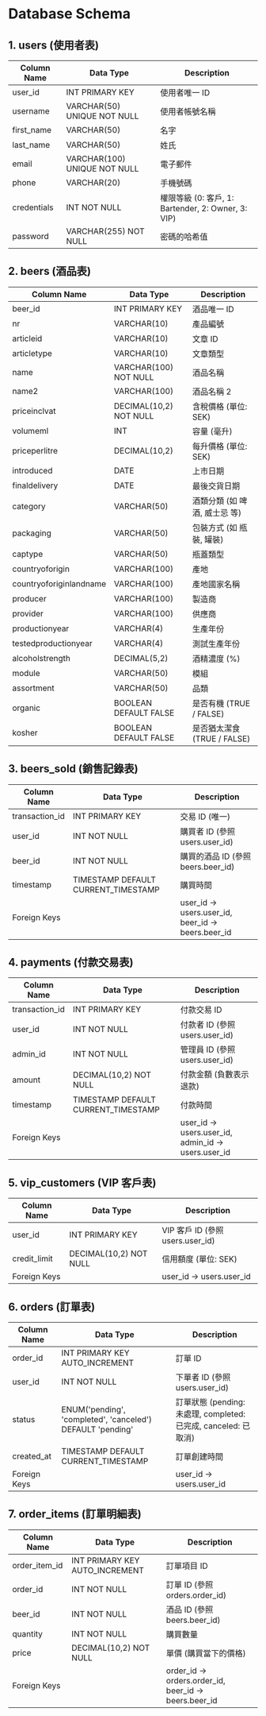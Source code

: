 # Database Schema

## 1. users (使用者表)

| Column Name    | Data Type              | Description              |
|----------------|------------------------|--------------------------|
| user_id        | INT PRIMARY KEY        | 使用者唯一 ID            |
| username       | VARCHAR(50) UNIQUE NOT NULL | 使用者帳號名稱      |
| first_name     | VARCHAR(50)            | 名字                     |
| last_name      | VARCHAR(50)            | 姓氏                     |
| email          | VARCHAR(100) UNIQUE NOT NULL | 電子郵件            |
| phone          | VARCHAR(20)            | 手機號碼                 |
| credentials    | INT NOT NULL           | 權限等級 (0: 客戶, 1: Bartender, 2: Owner, 3: VIP) |
| password  | VARCHAR(255) NOT NULL  | 密碼的哈希值             |

## 2. beers (酒品表)

| Column Name            | Data Type              | Description              |
|------------------------|------------------------|--------------------------|
| beer_id                | INT PRIMARY KEY        | 酒品唯一 ID              |
| nr                     | VARCHAR(10)            | 產品編號                 |
| articleid              | VARCHAR(10)            | 文章 ID                  |
| articletype            | VARCHAR(10)            | 文章類型                 |
| name                   | VARCHAR(100) NOT NULL  | 酒品名稱                 |
| name2                  | VARCHAR(100)           | 酒品名稱 2               |
| priceinclvat           | DECIMAL(10,2) NOT NULL | 含稅價格 (單位: SEK)     |
| volumeml               | INT                    | 容量 (毫升)              |
| priceperlitre          | DECIMAL(10,2)          | 每升價格 (單位: SEK)     |
| introduced             | DATE                   | 上市日期                 |
| finaldelivery          | DATE                   | 最後交貨日期             |
| category               | VARCHAR(50)            | 酒類分類 (如 啤酒, 威士忌 等) |
| packaging              | VARCHAR(50)            | 包裝方式 (如 瓶裝, 罐裝) |
| captype                | VARCHAR(50)            | 瓶蓋類型                 |
| countryoforigin        | VARCHAR(100)           | 產地                     |
| countryoforiginlandname| VARCHAR(100)           | 產地國家名稱             |
| producer               | VARCHAR(100)           | 製造商                   |
| provider               | VARCHAR(100)           | 供應商                   |
| productionyear         | VARCHAR(4)             | 生產年份                 |
| testedproductionyear   | VARCHAR(4)             | 測試生產年份             |
| alcoholstrength        | DECIMAL(5,2)           | 酒精濃度 (%)             |
| module                 | VARCHAR(50)            | 模組                     |
| assortment             | VARCHAR(50)            | 品類                     |
| organic                | BOOLEAN DEFAULT FALSE  | 是否有機 (TRUE / FALSE)  |
| kosher                 | BOOLEAN DEFAULT FALSE  | 是否猶太潔食 (TRUE / FALSE) |

## 3. beers_sold (銷售記錄表)

| Column Name   | Data Type              | Description              |
|---------------|------------------------|--------------------------|
| transaction_id| INT PRIMARY KEY        | 交易 ID (唯一)           |
| user_id       | INT NOT NULL           | 購買者 ID (參照 users.user_id) |
| beer_id       | INT NOT NULL           | 購買的酒品 ID (參照 beers.beer_id) |
| timestamp     | TIMESTAMP DEFAULT CURRENT_TIMESTAMP | 購買時間         |
| Foreign Keys  |                        | user_id → users.user_id, beer_id → beers.beer_id |

## 4. payments (付款交易表)

| Column Name   | Data Type              | Description              |
|---------------|------------------------|--------------------------|
| transaction_id| INT PRIMARY KEY        | 付款交易 ID              |
| user_id       | INT NOT NULL           | 付款者 ID (參照 users.user_id) |
| admin_id      | INT NOT NULL           | 管理員 ID (參照 users.user_id) |
| amount        | DECIMAL(10,2) NOT NULL | 付款金額 (負數表示退款)   |
| timestamp     | TIMESTAMP DEFAULT CURRENT_TIMESTAMP | 付款時間         |
| Foreign Keys  |                        | user_id → users.user_id, admin_id → users.user_id |

## 5. vip_customers (VIP 客戶表)

| Column Name   | Data Type              | Description              |
|---------------|------------------------|--------------------------|
| user_id       | INT PRIMARY KEY        | VIP 客戶 ID (參照 users.user_id) |
| credit_limit  | DECIMAL(10,2) NOT NULL | 信用額度 (單位: SEK)     |
| Foreign Keys  |                        | user_id → users.user_id  |

## 6. orders (訂單表)

| Column Name   | Data Type              | Description              |
|---------------|------------------------|--------------------------|
| order_id      | INT PRIMARY KEY AUTO_INCREMENT | 訂單 ID            |
| user_id       | INT NOT NULL           | 下單者 ID (參照 users.user_id) |
| status        | ENUM('pending', 'completed', 'canceled') DEFAULT 'pending' | 訂單狀態 (pending: 未處理, completed: 已完成, canceled: 已取消) |
| created_at    | TIMESTAMP DEFAULT CURRENT_TIMESTAMP | 訂單創建時間      |
| Foreign Keys  |                        | user_id → users.user_id  |

## 7. order_items (訂單明細表)

| Column Name   | Data Type              | Description              |
|---------------|------------------------|--------------------------|
| order_item_id | INT PRIMARY KEY AUTO_INCREMENT | 訂單項目 ID        |
| order_id      | INT NOT NULL           | 訂單 ID (參照 orders.order_id) |
| beer_id       | INT NOT NULL           | 酒品 ID (參照 beers.beer_id) |
| quantity      | INT NOT NULL           | 購買數量                 |
| price         | DECIMAL(10,2) NOT NULL | 單價 (購買當下的價格)    |
| Foreign Keys  |                        | order_id → orders.order_id, beer_id → beers.beer_id |
